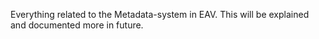 ﻿---
uid: ToSic.Eav.Metadata
---

Everything related to the Metadata-system in EAV. This will be explained and documented more in future. 